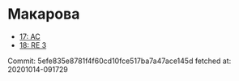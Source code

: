 # Макарова
- [17: AC](17.md)
- [18: RE 3](18.md)

Commit: 5efe835e8781f4f60cd10fce517ba7a47ace145d
 fetched at: 20201014-091729
